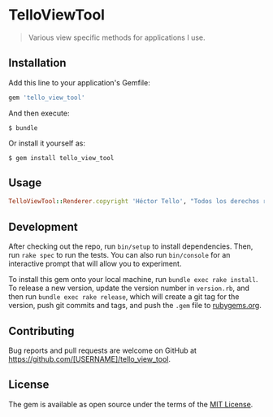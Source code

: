 # TelloViewTool

> Various view specific methods for applications I use.

## Installation

Add this line to your application's Gemfile:

```ruby
gem 'tello_view_tool'
```

And then execute:

    $ bundle

Or install it yourself as:

    $ gem install tello_view_tool

## Usage

```ruby
TelloViewTool::Renderer.copyright 'Héctor Tello', "Todos los derechos reservados"
```

## Development

After checking out the repo, run `bin/setup` to install dependencies. Then, run `rake spec` to run the tests. You can also run `bin/console` for an interactive prompt that will allow you to experiment.

To install this gem onto your local machine, run `bundle exec rake install`. To release a new version, update the version number in `version.rb`, and then run `bundle exec rake release`, which will create a git tag for the version, push git commits and tags, and push the `.gem` file to [rubygems.org](https://rubygems.org).

## Contributing

Bug reports and pull requests are welcome on GitHub at https://github.com/[USERNAME]/tello_view_tool.

## License

The gem is available as open source under the terms of the [MIT License](https://opensource.org/licenses/MIT).
